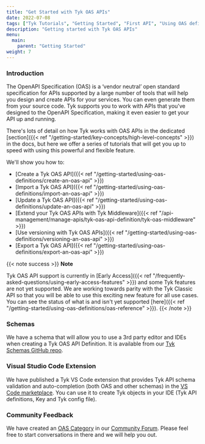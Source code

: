 ```yaml
---
title: "Get Started with Tyk OAS APIs"
date: 2022-07-08
tags: ["Tyk Tutorials", "Getting Started", "First API", "Using OAS definitions"]
description: "Getting started with Tyk OAS APIs"
menu:
  main:
    parent: "Getting Started"
weight: 7
---
```



### Introduction

The OpenAPI Specification (OAS) is a ‘vendor neutral’ open standard specification for APIs supported by a large number of tools that will help you design and create APIs for your services. You can even generate them from your source code. Tyk supports you to work with APIs that you've designed to the OpenAPI Specification, making it even easier to get your API up and running.

There's lots of detail on how Tyk works with OAS APIs in the dedicated [section]({{< ref "/getting-started/key-concepts/high-level-concepts" >}}) in the docs, but here we offer a series of tutorials that will get you up to speed with using this powerful and flexible feature.

We'll show you how to:
- [Create a Tyk OAS API]({{< ref "/getting-started/using-oas-definitions/create-an-oas-api" >}})
- [Import a Tyk OAS API]({{< ref "/getting-started/using-oas-definitions/import-an-oas-api" >}})
- [Update a Tyk OAS API]({{< ref "/getting-started/using-oas-definitions/update-an-oas-api" >}})
- [Extend your Tyk OAS APIs with Tyk Middleware]({{< ref "/api-management/manage-apis/tyk-oas-api-definition/tyk-oas-middleware" >}})
- [Use versioning with Tyk OAS APIs]({{< ref "/getting-started/using-oas-definitions/versioning-an-oas-api" >}})
- [Export a Tyk OAS API]({{< ref "/getting-started/using-oas-definitions/export-an-oas-api" >}})

{{< note success >}}
**Note**  

Tyk OAS API support is currently in [Early Access]({{< ref "/frequently-asked-questions/using-early-access-features" >}}) and some Tyk features are not yet supported. We are working towards parity with the Tyk Classic API so that you will be able to use this exciting new feature for all use cases. You can see the status of what is and isn't yet supported [here]({{< ref "/getting-started/using-oas-definitions/oas-reference" >}}). 
{{< /note >}}

### Schemas

We have a schema that will allow you to use a 3rd party editor and IDEs when creating a Tyk OAS API Definition. It is available from our [Tyk Schemas GitHub repo](https://raw.githubusercontent.com/TykTechnologies/tyk-schemas/main/JSON/draft-04/schema_TykOasApiDef_3.0.x.json).

### Visual Studio Code Extension
We have published a Tyk VS Code extension that provides Tyk API schema validation and auto-completion (both OAS and other schemas) in the [VS Code marketplace](https://marketplace.visualstudio.com/items?itemName=TykTechnologiesLimited.tyk-schemas). You can use it to create Tyk objects in your IDE (Tyk API definitions, Key and Tyk config file).

### Community Feedback

We have created an [OAS Category](https://community.tyk.io/c/oas/21) in our [Community Forum](https://community.tyk.io/). Please feel free to start conversations in there and we will help you out.
